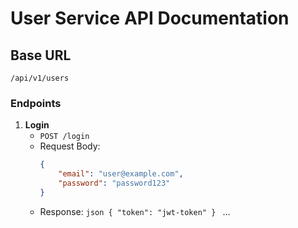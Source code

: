 # User Service API Documentation

## Base URL

`/api/v1/users`

### Endpoints

1. **Login**
    - `POST /login`
    - Request Body:
        ```json
        {
        	"email": "user@example.com",
        	"password": "password123"
        }
        ```
    - Response:
      `json
     {
       "token": "jwt-token"
     }
     `
      ...
